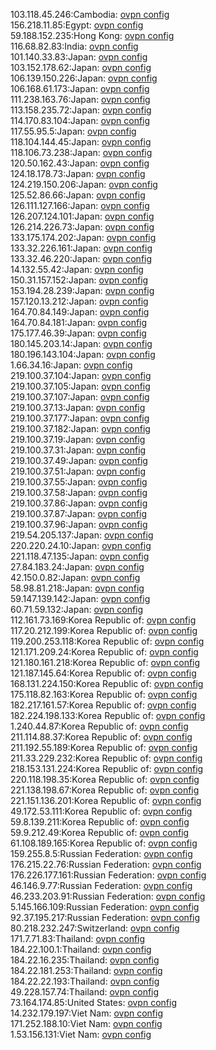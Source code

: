 103.118.45.246:Cambodia: [ovpn config](vpn/103_118_45_246.ovpn)  
156.218.11.85:Egypt: [ovpn config](vpn/156_218_11_85.ovpn)  
59.188.152.235:Hong Kong: [ovpn config](vpn/59_188_152_235.ovpn)  
116.68.82.83:India: [ovpn config](vpn/116_68_82_83.ovpn)  
101.140.33.83:Japan: [ovpn config](vpn/101_140_33_83.ovpn)  
103.152.178.62:Japan: [ovpn config](vpn/103_152_178_62.ovpn)  
106.139.150.226:Japan: [ovpn config](vpn/106_139_150_226.ovpn)  
106.168.61.173:Japan: [ovpn config](vpn/106_168_61_173.ovpn)  
111.238.163.76:Japan: [ovpn config](vpn/111_238_163_76.ovpn)  
113.158.235.72:Japan: [ovpn config](vpn/113_158_235_72.ovpn)  
114.170.83.104:Japan: [ovpn config](vpn/114_170_83_104.ovpn)  
117.55.95.5:Japan: [ovpn config](vpn/117_55_95_5.ovpn)  
118.104.144.45:Japan: [ovpn config](vpn/118_104_144_45.ovpn)  
118.106.73.238:Japan: [ovpn config](vpn/118_106_73_238.ovpn)  
120.50.162.43:Japan: [ovpn config](vpn/120_50_162_43.ovpn)  
124.18.178.73:Japan: [ovpn config](vpn/124_18_178_73.ovpn)  
124.219.150.206:Japan: [ovpn config](vpn/124_219_150_206.ovpn)  
125.52.86.66:Japan: [ovpn config](vpn/125_52_86_66.ovpn)  
126.111.127.166:Japan: [ovpn config](vpn/126_111_127_166.ovpn)  
126.207.124.101:Japan: [ovpn config](vpn/126_207_124_101.ovpn)  
126.214.226.73:Japan: [ovpn config](vpn/126_214_226_73.ovpn)  
133.175.174.202:Japan: [ovpn config](vpn/133_175_174_202.ovpn)  
133.32.226.161:Japan: [ovpn config](vpn/133_32_226_161.ovpn)  
133.32.46.220:Japan: [ovpn config](vpn/133_32_46_220.ovpn)  
14.132.55.42:Japan: [ovpn config](vpn/14_132_55_42.ovpn)  
150.31.157.152:Japan: [ovpn config](vpn/150_31_157_152.ovpn)  
153.194.28.239:Japan: [ovpn config](vpn/153_194_28_239.ovpn)  
157.120.13.212:Japan: [ovpn config](vpn/157_120_13_212.ovpn)  
164.70.84.149:Japan: [ovpn config](vpn/164_70_84_149.ovpn)  
164.70.84.181:Japan: [ovpn config](vpn/164_70_84_181.ovpn)  
175.177.46.39:Japan: [ovpn config](vpn/175_177_46_39.ovpn)  
180.145.203.14:Japan: [ovpn config](vpn/180_145_203_14.ovpn)  
180.196.143.104:Japan: [ovpn config](vpn/180_196_143_104.ovpn)  
1.66.34.16:Japan: [ovpn config](vpn/1_66_34_16.ovpn)  
219.100.37.104:Japan: [ovpn config](vpn/219_100_37_104.ovpn)  
219.100.37.105:Japan: [ovpn config](vpn/219_100_37_105.ovpn)  
219.100.37.107:Japan: [ovpn config](vpn/219_100_37_107.ovpn)  
219.100.37.13:Japan: [ovpn config](vpn/219_100_37_13.ovpn)  
219.100.37.177:Japan: [ovpn config](vpn/219_100_37_177.ovpn)  
219.100.37.182:Japan: [ovpn config](vpn/219_100_37_182.ovpn)  
219.100.37.19:Japan: [ovpn config](vpn/219_100_37_19.ovpn)  
219.100.37.31:Japan: [ovpn config](vpn/219_100_37_31.ovpn)  
219.100.37.49:Japan: [ovpn config](vpn/219_100_37_49.ovpn)  
219.100.37.51:Japan: [ovpn config](vpn/219_100_37_51.ovpn)  
219.100.37.55:Japan: [ovpn config](vpn/219_100_37_55.ovpn)  
219.100.37.58:Japan: [ovpn config](vpn/219_100_37_58.ovpn)  
219.100.37.86:Japan: [ovpn config](vpn/219_100_37_86.ovpn)  
219.100.37.87:Japan: [ovpn config](vpn/219_100_37_87.ovpn)  
219.100.37.96:Japan: [ovpn config](vpn/219_100_37_96.ovpn)  
219.54.205.137:Japan: [ovpn config](vpn/219_54_205_137.ovpn)  
220.220.24.10:Japan: [ovpn config](vpn/220_220_24_10.ovpn)  
221.118.47.135:Japan: [ovpn config](vpn/221_118_47_135.ovpn)  
27.84.183.24:Japan: [ovpn config](vpn/27_84_183_24.ovpn)  
42.150.0.82:Japan: [ovpn config](vpn/42_150_0_82.ovpn)  
58.98.81.218:Japan: [ovpn config](vpn/58_98_81_218.ovpn)  
59.147.139.142:Japan: [ovpn config](vpn/59_147_139_142.ovpn)  
60.71.59.132:Japan: [ovpn config](vpn/60_71_59_132.ovpn)  
112.161.73.169:Korea Republic of: [ovpn config](vpn/112_161_73_169.ovpn)  
117.20.212.199:Korea Republic of: [ovpn config](vpn/117_20_212_199.ovpn)  
119.200.253.118:Korea Republic of: [ovpn config](vpn/119_200_253_118.ovpn)  
121.171.209.24:Korea Republic of: [ovpn config](vpn/121_171_209_24.ovpn)  
121.180.161.218:Korea Republic of: [ovpn config](vpn/121_180_161_218.ovpn)  
121.187.145.64:Korea Republic of: [ovpn config](vpn/121_187_145_64.ovpn)  
168.131.224.150:Korea Republic of: [ovpn config](vpn/168_131_224_150.ovpn)  
175.118.82.163:Korea Republic of: [ovpn config](vpn/175_118_82_163.ovpn)  
182.217.161.57:Korea Republic of: [ovpn config](vpn/182_217_161_57.ovpn)  
182.224.198.133:Korea Republic of: [ovpn config](vpn/182_224_198_133.ovpn)  
1.240.44.87:Korea Republic of: [ovpn config](vpn/1_240_44_87.ovpn)  
211.114.88.37:Korea Republic of: [ovpn config](vpn/211_114_88_37.ovpn)  
211.192.55.189:Korea Republic of: [ovpn config](vpn/211_192_55_189.ovpn)  
211.33.229.232:Korea Republic of: [ovpn config](vpn/211_33_229_232.ovpn)  
218.153.131.224:Korea Republic of: [ovpn config](vpn/218_153_131_224.ovpn)  
220.118.198.35:Korea Republic of: [ovpn config](vpn/220_118_198_35.ovpn)  
221.138.198.67:Korea Republic of: [ovpn config](vpn/221_138_198_67.ovpn)  
221.151.136.201:Korea Republic of: [ovpn config](vpn/221_151_136_201.ovpn)  
49.172.53.111:Korea Republic of: [ovpn config](vpn/49_172_53_111.ovpn)  
59.8.139.211:Korea Republic of: [ovpn config](vpn/59_8_139_211.ovpn)  
59.9.212.49:Korea Republic of: [ovpn config](vpn/59_9_212_49.ovpn)  
61.108.189.165:Korea Republic of: [ovpn config](vpn/61_108_189_165.ovpn)  
159.255.8.5:Russian Federation: [ovpn config](vpn/159_255_8_5.ovpn)  
176.215.22.76:Russian Federation: [ovpn config](vpn/176_215_22_76.ovpn)  
176.226.177.161:Russian Federation: [ovpn config](vpn/176_226_177_161.ovpn)  
46.146.9.77:Russian Federation: [ovpn config](vpn/46_146_9_77.ovpn)  
46.233.203.91:Russian Federation: [ovpn config](vpn/46_233_203_91.ovpn)  
5.145.166.109:Russian Federation: [ovpn config](vpn/5_145_166_109.ovpn)  
92.37.195.217:Russian Federation: [ovpn config](vpn/92_37_195_217.ovpn)  
80.218.232.247:Switzerland: [ovpn config](vpn/80_218_232_247.ovpn)  
171.7.71.83:Thailand: [ovpn config](vpn/171_7_71_83.ovpn)  
184.22.100.1:Thailand: [ovpn config](vpn/184_22_100_1.ovpn)  
184.22.16.235:Thailand: [ovpn config](vpn/184_22_16_235.ovpn)  
184.22.181.253:Thailand: [ovpn config](vpn/184_22_181_253.ovpn)  
184.22.22.193:Thailand: [ovpn config](vpn/184_22_22_193.ovpn)  
49.228.157.74:Thailand: [ovpn config](vpn/49_228_157_74.ovpn)  
73.164.174.85:United States: [ovpn config](vpn/73_164_174_85.ovpn)  
14.232.179.197:Viet Nam: [ovpn config](vpn/14_232_179_197.ovpn)  
171.252.188.10:Viet Nam: [ovpn config](vpn/171_252_188_10.ovpn)  
1.53.156.131:Viet Nam: [ovpn config](vpn/1_53_156_131.ovpn)  
